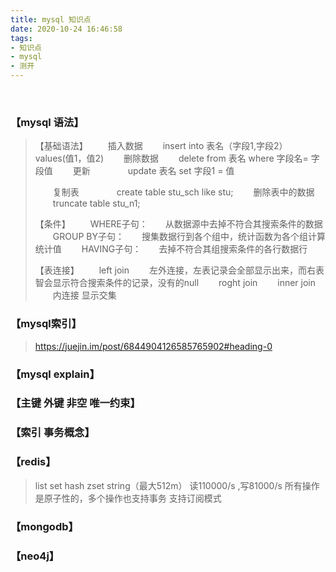 ```yaml
---
title: mysql 知识点
date: 2020-10-24 16:46:58
tags:
- 知识点
- mysql
- 测开
---
```

<br>

### 【mysql 语法】

>    【基础语法】
    &emsp;&emsp;插入数据 &emsp;&emsp;insert into 表名（字段1,字段2）values(值1，值2)
    &emsp;&emsp;删除数据 &emsp;&emsp;delete from 表名 where 字段名= 字段值
    &emsp;&emsp;更新    &emsp;&emsp;&emsp;&emsp;update 表名 set 字段1 = 值
>
>    &emsp;&emsp;复制表  &emsp;&emsp;&emsp;&emsp;create table stu_sch like stu;
    &emsp;&emsp;删除表中的数据    &emsp;&emsp;truncate table stu_n1;
>
>    【条件】
    &emsp;&emsp;WHERE子句：&emsp;&emsp;从数据源中去掉不符合其搜索条件的数据
    &emsp;&emsp;GROUP BY子句：&emsp;&emsp;搜集数据行到各个组中，统计函数为各个组计算统计值
    &emsp;&emsp;HAVING子句：&emsp;&emsp;去掉不符合其组搜索条件的各行数据行
>
>    【表连接】
    &emsp;&emsp;left join &emsp;&emsp;左外连接，左表记录会全部显示出来，而右表智会显示符合搜索条件的记录，没有的null
    &emsp;&emsp;roght join
    &emsp;&emsp;inner join &emsp;&emsp;内连接  显示交集
### 【mysql索引】
>    https://juejin.im/post/6844904126585765902#heading-0
### 【mysql explain】
### 【主键 外键 非空 唯一约束】
### 【索引 事务概念】
### 【redis】
>    list set hash zset string（最大512m）
    读110000/s ,写81000/s
    所有操作是原子性的，多个操作也支持事务
    支持订阅模式
### 【mongodb】
### 【neo4j】